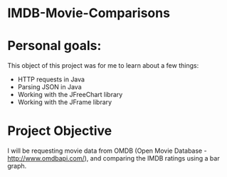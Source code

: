 # IMDB-Movie-Comparisons

Personal goals:
===================================================================
This object of this project was for me to learn about a few things:
- HTTP requests in Java
- Parsing JSON in Java
- Working with the JFreeChart library
- Working with the JFrame library

Project Objective
===================================================================
I will be requesting movie data from OMDB (Open Movie Database - http://www.omdbapi.com/), and comparing the IMDB ratings using a bar graph.

